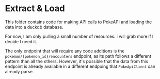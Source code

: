 # Extract & Load

This folder contains code for making API calls to PokeAPI and loading the data into a duckdb database.

For now, I am only pulling a small number of resources. I will grab more if I decide I need it.

The only endpoint that will require any code additions is the `pokemon/{pokemon_id}/encounters` endpoint, as its path follows a different pattern than all the others. However, it's possible that the data from this endpoint is already available in a different endpoing that `PokeApiClient` can already parse.